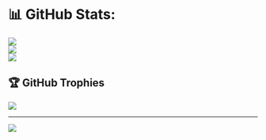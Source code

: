 # 📊 GitHub Stats:
![](https://github-readme-stats.vercel.app/api?username=9vishwashah&theme=dark&hide_border=false&include_all_commits=true&count_private=true)<br/>
![](https://github-readme-streak-stats.herokuapp.com/?user=9vishwashah&theme=dark&hide_border=false)<br/>
![](https://github-readme-stats.vercel.app/api/top-langs/?username=9vishwashah&theme=dark&hide_border=false&include_all_commits=true&count_private=true&layout=compact)

## 🏆 GitHub Trophies
![](https://github-profile-trophy.vercel.app/?username=9vishwashah&theme=discord&no-frame=false&no-bg=true&margin-w=4)

---
[![](https://visitcount.itsvg.in/api?id=9vishwashah&icon=9&color=5)](https://visitcount.itsvg.in)
